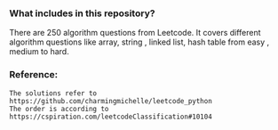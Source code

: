 ### What includes in this repository? 
There are 250 algorithm questions from Leetcode. It covers different algorithm questions like array, string , linked list, hash table from 
easy , medium to hard. 

### Reference:
    
    The solutions refer to  https://github.com/charmingmichelle/leetcode_python
    The order is according to  https://cspiration.com/leetcodeClassification#10104
